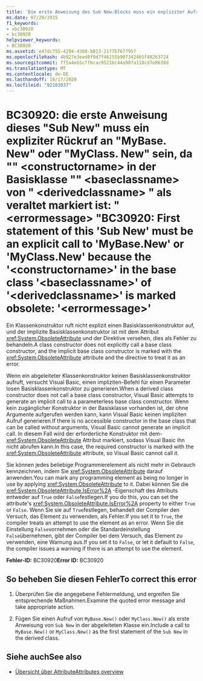 ```yaml
---
title: 'Die erste Anweisung des Sub New-Blocks muss ein expliziter Aufruf an "MyBase.New" oder "MyClass.New" sein, da "<constructorname>" in der <baseclassname>-Basisklasse von "<derivedclassname>" als veraltet markiert ist: "<errormessage>"'
ms.date: 07/20/2015
f1_keywords:
- vbc30920
- bc30920
helpviewer_keywords:
- BC30920
ms.assetid: e47dc755-4294-4368-b813-2177b7677957
ms.openlocfilehash: 4b927e3eed8f9d7f46255b907342465f48263724
ms.sourcegitcommit: ff5a4eb5cffbcac9521bc44a907a118cd7e8638d
ms.translationtype: MT
ms.contentlocale: de-DE
ms.lasthandoff: 10/17/2020
ms.locfileid: "92163037"
---
```

# <a name="bc30920-first-statement-of-this-sub-new-must-be-an-explicit-call-to-mybasenew-or-myclassnew-because-the-constructorname-in-the-base-class-baseclassname-of-derivedclassname-is-marked-obsolete-errormessage"></a><span data-ttu-id="a8fd7-102">BC30920: die erste Anweisung dieses "Sub New" muss ein expliziter Rückruf an "MyBase. New" oder "MyClass. New" sein, da "" \<constructorname> in der Basisklasse "" \<baseclassname> von " \<derivedclassname> " als veraltet markiert ist: " \<errormessage> "</span><span class="sxs-lookup"><span data-stu-id="a8fd7-102">BC30920: First statement of this 'Sub New' must be an explicit call to 'MyBase.New' or 'MyClass.New' because the '\<constructorname>' in the base class '\<baseclassname>' of '\<derivedclassname>' is marked obsolete: '\<errormessage>'</span></span>

<span data-ttu-id="a8fd7-103">Ein Klassenkonstruktor ruft nicht explizit einen Basisklassenkonstruktor auf, und der implizite Basisklassenkonstruktor ist mit dem Attribut <xref:System.ObsoleteAttribute> und der Direktive versehen, dies als Fehler zu behandeln.</span><span class="sxs-lookup"><span data-stu-id="a8fd7-103">A class constructor does not explicitly call a base class constructor, and the implicit base class constructor is marked with the <xref:System.ObsoleteAttribute> attribute and the directive to treat it as an error.</span></span>

 <span data-ttu-id="a8fd7-104">Wenn ein abgeleiteter Klassenkonstruktor keinen Basisklassenkonstruktor aufruft, versucht Visual Basic, einen impliziten-Befehl für einen Parameter losen Basisklassenkonstruktor zu generieren.</span><span class="sxs-lookup"><span data-stu-id="a8fd7-104">When a derived class constructor does not call a base class constructor, Visual Basic attempts to generate an implicit call to a parameterless base class constructor.</span></span> <span data-ttu-id="a8fd7-105">Wenn kein zugänglicher Konstruktor in der Basisklasse vorhanden ist, der ohne Argumente aufgerufen werden kann, kann Visual Basic keinen impliziten Aufruf generieren.</span><span class="sxs-lookup"><span data-stu-id="a8fd7-105">If there is no accessible constructor in the base class that can be called without arguments, Visual Basic cannot generate an implicit call.</span></span> <span data-ttu-id="a8fd7-106">In diesem Fall wird der erforderliche Konstruktor mit dem- <xref:System.ObsoleteAttribute> Attribut markiert, sodass Visual Basic ihn nicht abrufen kann.</span><span class="sxs-lookup"><span data-stu-id="a8fd7-106">In this case, the required constructor is marked with the <xref:System.ObsoleteAttribute> attribute, so Visual Basic cannot call it.</span></span>

 <span data-ttu-id="a8fd7-107">Sie können jedes beliebige Programmierelement als nicht mehr in Gebrauch kennzeichnen, indem Sie <xref:System.ObsoleteAttribute> darauf anwenden.</span><span class="sxs-lookup"><span data-stu-id="a8fd7-107">You can mark any programming element as being no longer in use by applying <xref:System.ObsoleteAttribute> to it.</span></span> <span data-ttu-id="a8fd7-108">Dabei können Sie die <xref:System.ObsoleteAttribute.IsError%2A> -Eigenschaft des Attributs entweder auf `True` oder `False`festlegen.</span><span class="sxs-lookup"><span data-stu-id="a8fd7-108">If you do this, you can set the attribute's <xref:System.ObsoleteAttribute.IsError%2A> property to either `True` or `False`.</span></span> <span data-ttu-id="a8fd7-109">Wenn Sie sie auf `True`festlegen, behandelt der Compiler den Versuch, das Element zu verwenden, als Fehler.</span><span class="sxs-lookup"><span data-stu-id="a8fd7-109">If you set it to `True`, the compiler treats an attempt to use the element as an error.</span></span> <span data-ttu-id="a8fd7-110">Wenn Sie die Einstellung `False`vornehmen oder die Standardeinstellung `False`übernehmen, gibt der Compiler bei dem Versuch, das Element zu verwenden, eine Warnung aus.</span><span class="sxs-lookup"><span data-stu-id="a8fd7-110">If you set it to `False`, or let it default to `False`, the compiler issues a warning if there is an attempt to use the element.</span></span>

 <span data-ttu-id="a8fd7-111">**Fehler-ID:** BC30920</span><span class="sxs-lookup"><span data-stu-id="a8fd7-111">**Error ID:** BC30920</span></span>

## <a name="to-correct-this-error"></a><span data-ttu-id="a8fd7-112">So beheben Sie diesen Fehler</span><span class="sxs-lookup"><span data-stu-id="a8fd7-112">To correct this error</span></span>

1. <span data-ttu-id="a8fd7-113">Überprüfen Sie die angegebene Fehlermeldung, und ergreifen Sie entsprechende Maßnahmen.</span><span class="sxs-lookup"><span data-stu-id="a8fd7-113">Examine the quoted error message and take appropriate action.</span></span>

2. <span data-ttu-id="a8fd7-114">Fügen Sie einen Aufruf von `MyBase.New()` oder `MyClass.New()` als erste Anweisung von `Sub New` in der abgeleiteten Klasse ein.</span><span class="sxs-lookup"><span data-stu-id="a8fd7-114">Include a call to `MyBase.New()` or `MyClass.New()` as the first statement of the `Sub New` in the derived class.</span></span>

## <a name="see-also"></a><span data-ttu-id="a8fd7-115">Siehe auch</span><span class="sxs-lookup"><span data-stu-id="a8fd7-115">See also</span></span>

- [<span data-ttu-id="a8fd7-116">Übersicht über Attribute</span><span class="sxs-lookup"><span data-stu-id="a8fd7-116">Attributes overview</span></span>](../../programming-guide/concepts/attributes/index.md)
